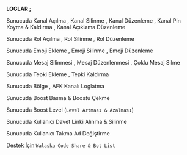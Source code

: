 **LOGLAR ;**

Sunucuda Kanal Açılma , Kanal Silinme , Kanal Düzenleme , Kanal Pin Koyma & Kaldırma , Kanal Açıklama Düzenleme

Sunucuda Rol Açılma , Rol Silinme , Rol Düzenleme

Sunucuda Emoji Ekleme , Emoji Silinme , Emoji Düzenleme

Sunucuda Mesaj Silinmesi , Mesaj Düzenlenmesi , Çoklu Mesaj Silme

Sunucuda Tepki Ekleme , Tepki Kaldırma

Sunucuda Bölge , AFK Kanalı Loglatma

Sunucuda Boost Basma & Boostu Çekme

Sunucuda Boost Level (` Level Artması & Azalması `)

Sunucuda Kullanıcı Davet Linki Alınma & Silinme

Sunucuda Kullanıcı Takma Ad Değiştirme

[Destek İçin](https://discord.gg/EgbRXpKzBC) `Walaska Code Share & Bot List`

